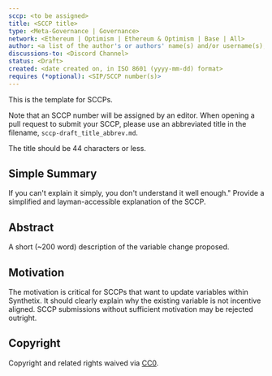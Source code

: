 ```yaml
---
sccp: <to be assigned>
title: <SCCP title>
type: <Meta-Governance | Governance>
network: <Ethereum | Optimism | Ethereum & Optimism | Base | All>
author: <a list of the author's or authors' name(s) and/or username(s), or name(s) and email(s), e.g. (use with the parentheses or triangular brackets): FirstName LastName (@GitHubUsername), FirstName LastName <foo@bar.com>, FirstName (@GitHubUsername) and GitHubUsername (@GitHubUsername)>
discussions-to: <Discord Channel>
status: <Draft>
created: <date created on, in ISO 8601 (yyyy-mm-dd) format>
requires (*optional): <SIP/SCCP number(s)>
---
```


<!--You can leave these HTML comments in your merged SCCP and delete the visible duplicate text guides, they will not appear and may be helpful to refer to if you edit it again. This is the suggested template for new SCCPs. Note that an SCCP number will be assigned by an editor. When opening a pull request to submit your SCCP, please use an abbreviated title in the filename, `sccp-draft_title_abbrev.md`. The title should be 44 characters or less.-->

This is the template for SCCPs.

Note that an SCCP number will be assigned by an editor. When opening a pull request to submit your SCCP, please use an abbreviated title in the filename, `sccp-draft_title_abbrev.md`.

The title should be 44 characters or less.

## Simple Summary

<!--"If you can't explain it simply, you don't understand it well enough." Provide a simplified and layman-accessible explanation of the SCCP.-->

If you can't explain it simply, you don't understand it well enough." Provide a simplified and layman-accessible explanation of the SCCP.

## Abstract

<!--A short (~200 word) description of the variable change proposed.-->

A short (~200 word) description of the variable change proposed.

## Motivation

<!--The motivation is critical for SCCPs that want to update variables within Synthetix. It should clearly explain why the existing variable is not incentive aligned. SCCP submissions without sufficient motivation may be rejected outright.-->

The motivation is critical for SCCPs that want to update variables within Synthetix. It should clearly explain why the existing variable is not incentive aligned. SCCP submissions without sufficient motivation may be rejected outright.

## Copyright

Copyright and related rights waived via [CC0](https://creativecommons.org/publicdomain/zero/1.0/).
